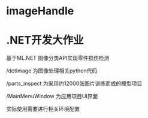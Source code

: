 # imageHandle
# .NET开发大作业
基于ML.NET 图像分类API实现零件损伤检测

/dctImage 为图像处理相关python代码

/parts_inspect 为采用约12000张图片训练而成的模型项目

/MainMenuWindow 为应用项目UI界面

实际使用需要进行相关环境配置
